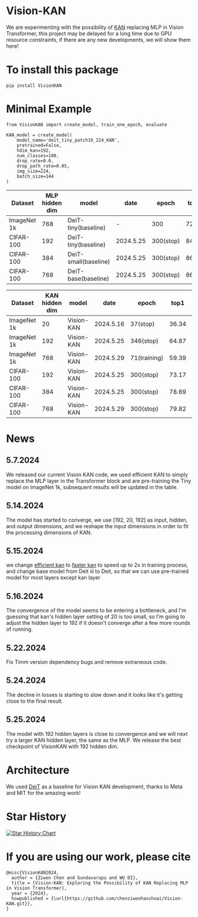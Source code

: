 # Vision-KAN
We are experimenting with the possibility of [KAN](https://github.com/KindXiaoming/pykan) replacing MLP in Vision Transformer, this project may be delayed for a long time due to GPU resource constraints, if there are any new developments, we will show them here!

# To install this package

```
pip install VisionKAN
```

# Minimal Example
```
from VisionKAN import create_model, train_one_epoch, evaluate

KAN_model = create_model(
    model_name='deit_tiny_patch16_224_KAN',
    pretrained=False,
    hdim_kan=192,
    num_classes=100,
    drop_rate=0.0,
    drop_path_rate=0.05,
    img_size=224,
    batch_size=144
)
```



| Dataset | MLP hidden dim | model | date | epoch | top1 | top5 | Checkpoint |
|-------|-------|-------|-------|-------|-------|-------|-------|
| ImageNet 1k | 768 | DeiT-tiny(baseline) | - | 300 | 72.2 | 91.1 | |
| CIFAR-100 | 192 | DeiT-tiny(baseline) | 2024.5.25 | 300(stop) | 84.94 | 96.53 | [Checkpoint](https://drive.google.com/drive/folders/1hPrnfI5CKMgwM6lgSrFUwvMQYsjtjg3A?usp=drive_link) |
| CIFAR-100 | 384 | DeiT-small(baseline) | 2024.5.25 | 300(stop) | 86.49 | 96.17 | [Checkpoint](https://drive.google.com/drive/folders/1ZSl2ojZUQRkIsZzJ0w5rahOTAv4IiZCt?usp=drive_link) |
| CIFAR-100 | 768 | DeiT-base(baseline) | 2024.5.25 | 300(stop) | 86.54 | 96.16 | [Checkpoint](https://drive.google.com/drive/folders/14kLdJDy11zv_mC35JvbcPCdoXvrHspNK?usp=sharing) |

| Dataset | KAN hidden dim | model | date | epoch | top1 | top5 | Checkpoint |
|-------|-------|-------|-------|-------|-------|-------|-------|
| ImageNet 1k | 20 | Vision-KAN | 2024.5.16 | 37(stop) | 36.34 | 61.48 | - |
| ImageNet 1k | 192 | Vision-KAN | 2024.5.25 | 346(stop) | 64.87 | 86.14 |[Checkpoint](https://pan.baidu.com/s/117ox7oh6zzXLwPMmQ6od1Q?pwd=y1vw) |
| ImageNet 1k | 768 | Vision-KAN | 2024.5.29 | 71(training) | 59.39 | 82.49 | - |
| CIFAR-100 | 192 | Vision-KAN | 2024.5.25 | 300(stop) | 73.17 | 93.307 | [Checkpoint](https://drive.google.com/drive/folders/19WPq6bZ9NgX-WxD7qXSTKiHc5D6P8jQP?usp=sharing) |
| CIFAR-100 | 384 | Vision-KAN | 2024.5.25 | 300(stop) | 78.69 | 94.73 | [Checkpoint](https://drive.google.com/drive/folders/1Uhj4yV0HZRQkPFUerxy88B19N1eDdgsc?usp=drive_link) |
| CIFAR-100 | 768 | Vision-KAN | 2024.5.29 | 300(stop) | 79.82 | 95.42 | [Checkpoint](https://drive.google.com/drive/folders/1FT55_6tDO_a135sQKBDn409fDdXvCi4N?usp=drive_link) |

# News
## 5.7.2024
We released our current Vision KAN code, we used efficient KAN to simply replace the MLP layer in the Transformer block and are pre-training the Tiny model on ImageNet 1k, subsequent results will be updated in the table.
## 5.14.2024
The model has started to converge, we use [192, 20, 192] as input, hidden, and output dimensions, and we reshape the input dimensions in order to fit the processing dimensions of KAN.
## 5.15.2024
we change [efficient kan](https://github.com/Blealtan/efficient-kan) to [faster kan](https://github.com/AthanasiosDelis/faster-kan) to speed up to 2x in training process, and change base model from Deit iii to Deit, so that we can use pre-trained model for most layers except kan layer
## 5.16.2024
The convergence of the model seems to be entering a bottleneck, and I'm guessing that kan's hidden layer setting of 20 is too small, so I'm going to adjust the hidden layer to 192 if it doesn't converge after a few more rounds of running.
## 5.22.2024
Fix Timm version dependency bugs and remove extraneous code.
## 5.24.2024
The decline in losses is starting to slow down and it looks like it's getting close to the final result.
## 5.25.2024
The model with 192 hidden layers is close to convergence and we will next try a larger KAN hidden layer, the same as the MLP.
We release the best checkpoint of VisionKAN with 192 hidden dim.
# Architecture
We used [DeiT](https://github.com/facebookresearch/deit) as a baseline for Vision KAN development, thanks to Meta and MIT for the amazing work!
# Star History

[![Star History Chart](https://api.star-history.com/svg?repos=chenziwenhaoshuai/Vision-KAN&type=Date)](https://star-history.com/#chenziwenhaoshuai/Vision-KAN&Date)

# If you are using our work, please cite

```
@misc{VisionKAN2024,
  author = {Ziwen Chen and Gundavarapu and WU DI},
  title = {Vision-KAN: Exploring the Possibility of KAN Replacing MLP in Vision Transformer},
  year = {2024},
  howpublished = {\url{https://github.com/chenziwenhaoshuai/Vision-KAN.git}},
}
```
